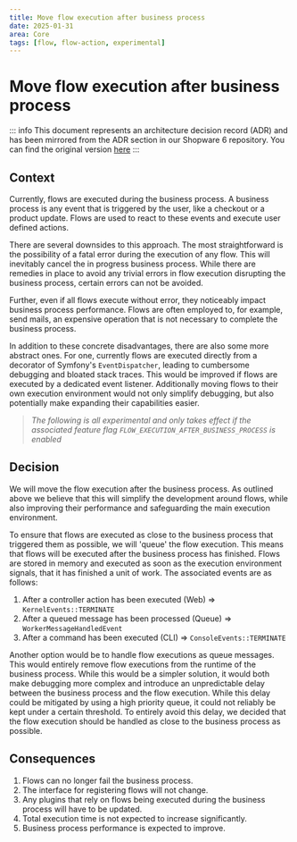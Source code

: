 ```yaml
---
title: Move flow execution after business process
date: 2025-01-31
area: Core
tags: [flow, flow-action, experimental]
---
```


# Move flow execution after business process

::: info
This document represents an architecture decision record (ADR) and has been mirrored from the ADR section in our Shopware 6 repository.
You can find the original version [here](https://github.com/shopware/shopware/blob/trunk/adr/2025-01-31-move-flow-execution-after-business-process.md)
:::

## Context

Currently, flows are executed during the business process. A business
process is any event that is triggered by the user, like a checkout or
a product update. Flows are used to react to these events and execute user defined actions.

There are several downsides to this approach. The most straightforward is the possibility of a fatal error during
the execution of any flow. This will inevitably cancel the in progress business process. While there are remedies in place
to avoid any trivial errors in flow execution disrupting the business process, certain errors can not be avoided.

Further, even if all flows execute without error, they noticeably impact business process performance. Flows are often 
employed to, for example, send mails, an expensive operation that is not necessary to complete the business process.

In addition to these concrete disadvantages, there are also some more abstract ones. For one, currently flows are executed directly
from a decorator of Symfony's `EventDispatcher`, leading to cumbersome debugging and bloated stack traces. This would
be improved if flows are executed by a dedicated event listener. Additionally moving flows to their own execution
environment would not only simplify debugging, but also potentially make expanding their capabilities easier.

> *The following is all experimental and only takes effect if the associated feature flag `FLOW_EXECUTION_AFTER_BUSINESS_PROCESS` is enabled*

## Decision

We will move the flow execution after the business process. As outlined above we believe that this will simplify the
development around flows, while also improving their performance and safeguarding the main execution environment.

To ensure that flows are executed as close to the business process that triggered them as possible, we will
'queue' the flow execution. This means that flows will be executed after the business process has finished.
Flows are stored in memory and executed as soon as the execution environment signals, that it has
finished a unit of work. The associated events are as follows:

1. After a controller action has been executed (Web) => `KernelEvents::TERMINATE`
2. After a queued message has been processed (Queue) => `WorkerMessageHandledEvent`
3. After a command has been executed (CLI) => `ConsoleEvents::TERMINATE`

Another option would be to handle flow executions as queue messages. This would entirely remove
flow executions from the runtime of the business process. While this would be a simpler solution,
it would both make debugging more complex and introduce an unpredictable delay between the business
process and the flow execution. While this delay could be mitigated by using a high priority queue,
it could not reliably be kept under a certain threshold. To entirely avoid this delay, we decided
that the flow execution should be handled as close to the business process as possible.

## Consequences

1. Flows can no longer fail the business process.
2. The interface for registering flows will not change.
3. Any plugins that rely on flows being executed during the business process will have to be updated.
4. Total execution time is not expected to increase significantly.
5. Business process performance is expected to improve.
